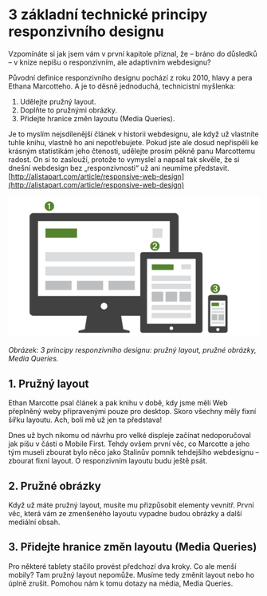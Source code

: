 # 3 základní technické principy responzivního designu

Vzpomínáte si jak jsem vám v první kapitole přiznal, že – bráno do důsledků – v knize nepíšu o responzivním,  ale adaptivním webdesignu?

Původní definice responzivního designu pochází z roku 2010, hlavy a pera Ethana Marcotteho. A je to děsně jednoduchá, technicistní myšlenka:

1. Udělejte pružný layout.
2. Doplňte to pružnými obrázky.
3. Přidejte hranice změn layoutu (Media Queries). 

Je to myslím nejsdílenější článek v historii webdesignu, ale když už vlastníte tuhle knihu, vlastně ho ani nepotřebujete. Pokud jste ale dosud nepřispěli ke krásným statistikám jeho čtenosti, udělejte prosím pěkně panu Marcottemu radost. On si to zaslouží, protože to vymyslel a napsal tak skvěle, že si dnešní webdesign bez „responzivnosti“ už ani neumíme představit. [http://alistapart.com/article/responsive-web-design](http://alistapart.com/article/responsive-web-design)

![](dist/images/original/vdwd/principy-rwd.png)

*Obrázek: 3 principy responzivního designu: pružný layout, pružné obrázky, Media Queries.*

## 1. Pružný layout

Ethan Marcotte psal článek a pak knihu v době, kdy jsme měli Web přeplněný weby připravenými pouze pro desktop. Skoro všechny měly fixní šířku layoutu. Ach, bolí mě už jen ta představa! 

Dnes už bych nikomu od návrhu pro velké displeje začínat nedoporučoval jak píšu v části o Mobile First. Tehdy ovšem první věc, co Marcotte a jeho tým museli zbourat bylo něco jako Stalinův pomník tehdejšího webdesignu – zbourat fixní layout. O responzivním layoutu budu ještě psát.

## 2. Pružné obrázky

Když už máte pružný layout, musíte mu přizpůsobit elementy vevnitř. První věc, která vám ze zmenšeného layoutu vypadne budou obrázky a další mediální obsah.

## 3. Přidejte hranice změn layoutu (Media Queries)

Pro některé tablety stačilo provést předchozí dva kroky. Co ale menší mobily? Tam pružný layout nepomůže. Musíme tedy změnit layout nebo ho úplně zrušit. Pomohou nám k tomu dotazy na média, Media Queries.

